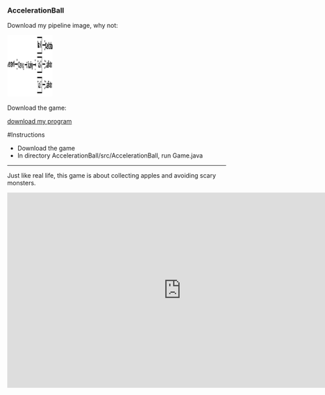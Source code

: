 ### AccelerationBall

Download my pipeline image, why not:

<a href="/images/pipeline.png" download>
  <img src="/images/pipeline.png" alt="bleble" width="104" height="142">
</a>

Download the game:

<a href="Yatzy.zip">download my program</a>
<!-- <a href="AccelerationBall.zip">download my program</a> -->

#Instructions
- Download the game
- In directory AccelerationBall/src/AccelerationBall, run Game.java

--------------

Just like real life, this game is about collecting apples and avoiding scary monsters.

<!-- <iframe width="560" height="315" src="https://www.youtube.com/embed/nfvFV9y5Ji0" frameborder="0" allow="autoplay; encrypted-media" allowfullscreen></iframe> -->
<iframe width="800" height="450" src="https://www.youtube.com/embed/nfvFV9y5Ji0" frameborder="0" allow="autoplay; encrypted-media" allowfullscreen></iframe>



